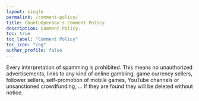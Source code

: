```yaml
---
layout: single
permalink: /comment-policy/
title: UbuntuOpenbox's Comment Policy
description: Comment Policy.
toc: true
toc_label: "Comment Policy"
toc_icon: "cog"
author_profile: false
---
```

Every interpretation of spamming is prohibited. This means no unauthorized advertisements, links to any kind of online gambling, game currency sellers, follower sellers, self-promotion of mobile games, YouTube channels or unsanctioned crowdfunding, ... If they are found they will be deleted without notice.
